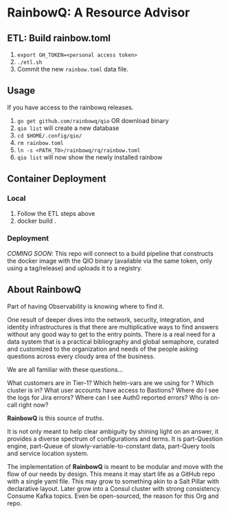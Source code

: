 # RainbowQ: A Resource Advisor

## ETL: Build rainbow.toml

1. `export GH_TOKEN=<personal access token>`
2. `./etl.sh`
3. Commit the new `rainbow.toml` data file.

## Usage

If you have access to the rainbowq releases.

1. `go get github.com/rainbowq/qio` OR download binary
2. `qio list` will create a new database
3. `cd $HOME/.config/qio/`
4. `rm rainbow.toml`
5. `ln -s <PATH_TO>/rainbowq/rq/rainbow.toml`
6. `qio list` will now show the newly installed rainbow

## Container Deployment

### Local

1. Follow the ETL steps above
2. docker build .

### Deployment

_COMING SOON_: This repo will connect to a build pipeline that constructs the docker image with the QIO binary (available via the same token, only using a tag/release) and uploads it to a registry.

## About RainbowQ

Part of having Observability is knowing where to find it.

One result of deeper dives into the network, security, integration, and identity infrastructures is that there are multiplicative ways to find answers without any good way to get to the entry points. There is a real need for a data system that is a practical bibliography and global semaphore, curated and customized to the organization and needs of the people asking questions across every cloudy area of the business.

We are all familiar with these questions...

  What customers are in Tier-1?
  Which helm-vars are we using for <deployment>?
  Which cluster is <customer> in?
  What user accounts have access to Bastions?
  Where do I see the logs for Jira errors?
  Where can I see Auth0 reported errors?
  Who is on-call right now?

**RainbowQ** is this source of _truths_.

It is not only meant to help clear ambiguity by shining light on an answer, it provides a diverse spectrum of configurations and terms. It is part-Question engine, part-Queue of slowly-variable-to-constant data, part-Query tools and service location system.

The implementation of **RainbowQ** is meant to be modular and move with the flow of our needs by design. This means it may start life as a GitHub repo with a single yaml file. This may grow to something akin to a Salt Pillar with declarative layout. Later grow into a Consul cluster with strong consistency. Consume Kafka topics. Even be open-sourced, the reason for this Org and repo.
